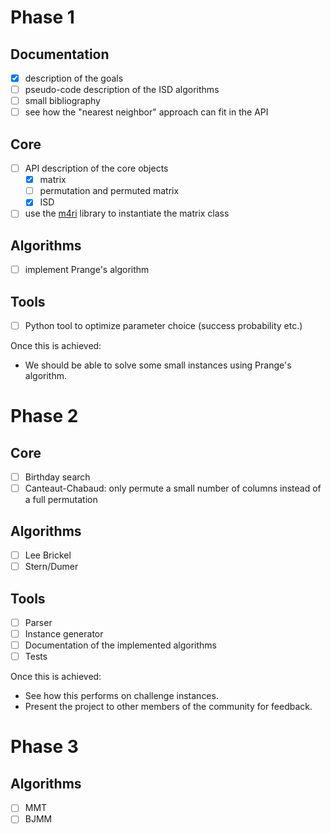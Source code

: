 # Phase 1

## Documentation
- [X] description of the goals
- [ ] pseudo-code description of the ISD algorithms
- [ ] small bibliography
- [ ] see how the "nearest neighbor" approach can fit in the API

## Core
- [ ] API description of the core objects
  - [X] matrix
  - [ ] permutation and permuted matrix
  - [X] ISD
- [ ] use the [m4ri](https://bitbucket.org/malb/m4ri/src/master/) library to instantiate the matrix class

## Algorithms
- [ ] implement Prange's algorithm

## Tools
- [ ] Python tool to optimize parameter choice (success probability etc.)

Once this is achieved:
- We should be able to solve some small instances using Prange's algorithm.

# Phase 2

## Core
- [ ] Birthday search
- [ ] Canteaut-Chabaud: only permute a small number of columns instead of a full permutation

## Algorithms
- [ ] Lee Brickel
- [ ] Stern/Dumer

## Tools
- [ ] Parser
- [ ] Instance generator
- [ ] Documentation of the implemented algorithms
- [ ] Tests

Once this is achieved:
- See how this performs on challenge instances.
- Present the project to other members of the community for feedback.

# Phase 3

## Algorithms
- [ ] MMT
- [ ] BJMM
